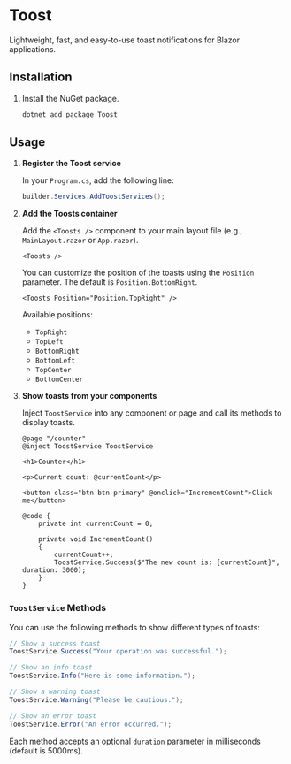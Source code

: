 # Toost

Lightweight, fast, and easy-to-use toast notifications for Blazor applications.

## Installation

1.  Install the NuGet package.
    ```bash
    dotnet add package Toost
    ```

## Usage

1.  **Register the Toost service**

    In your `Program.cs`, add the following line:

    ```csharp
    builder.Services.AddToostServices();
    ```

2.  **Add the Toosts container**

    Add the `<Toosts />` component to your main layout file (e.g., `MainLayout.razor` or `App.razor`).

    ```razor
    <Toosts />
    ```

    You can customize the position of the toasts using the `Position` parameter. The default is `Position.BottomRight`.

    ```razor
    <Toosts Position="Position.TopRight" />
    ```

    Available positions:
    - `TopRight`
    - `TopLeft`
    - `BottomRight`
    - `BottomLeft`
    - `TopCenter`
    - `BottomCenter`

3.  **Show toasts from your components**

    Inject `ToostService` into any component or page and call its methods to display toasts.

    ```razor
    @page "/counter"
    @inject ToostService ToostService

    <h1>Counter</h1>

    <p>Current count: @currentCount</p>

    <button class="btn btn-primary" @onclick="IncrementCount">Click me</button>

    @code {
        private int currentCount = 0;

        private void IncrementCount()
        {
            currentCount++;
            ToostService.Success($"The new count is: {currentCount}", duration: 3000);
        }
    }
    ```

### `ToostService` Methods

You can use the following methods to show different types of toasts:

```csharp
// Show a success toast
ToostService.Success("Your operation was successful.");

// Show an info toast
ToostService.Info("Here is some information.");

// Show a warning toast
ToostService.Warning("Please be cautious.");

// Show an error toast
ToostService.Error("An error occurred.");
```

Each method accepts an optional `duration` parameter in milliseconds (default is 5000ms).

